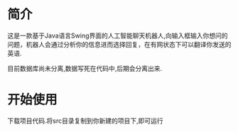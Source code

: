 # 简介

这是一款基于Java语言Swing界面的人工智能聊天机器人,向输入框输入你想问的问题，机器人会通过分析你的信息进而选择回复，在有网状态下可以翻译你发送的英语.

目前数据库尚未分离,数据写死在代码中,后期会分离出来.

# 开始使用

下载项目代码.将src目录复制到你新建的项目下,即可运行
